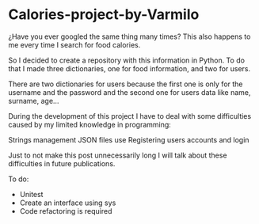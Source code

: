 # Calories-project-by-Varmilo
¿Have you ever googled the same thing many times? This also happens to me every time I search for food calories. 

So I decided to create a repository with this information in Python. To do that I made three dictionaries, one for food information, and two for users.

There are two dictionaries for users because the first one is only for the username and the password and the second one for users data like name, surname, age…

During the development of this project I have to deal with some difficulties caused by my limited knowledge in programming:

Strings management 
JSON files use
Registering users accounts and login

Just to not make this post unnecessarily long I will talk about these difficulties in future publications.

To do:
- Unitest
- Create an interface using sys
- Code refactoring is required
